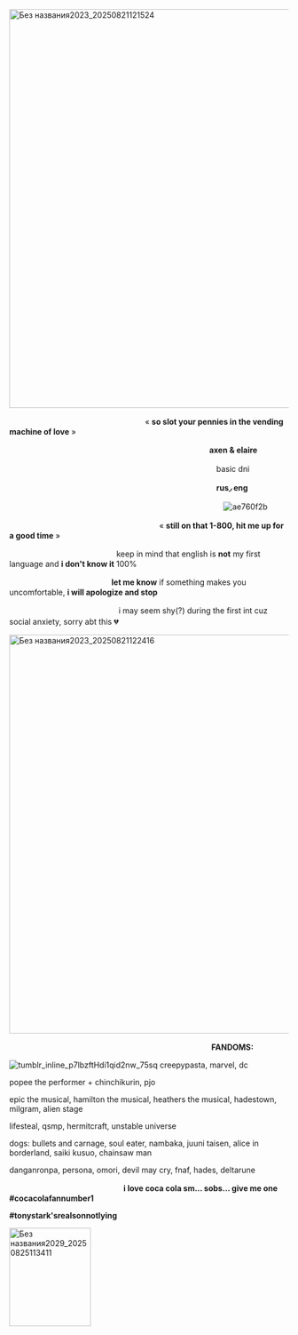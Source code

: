 <img width="3056" height="718" alt="Без названия2023_20250821121524" src="https://github.com/user-attachments/assets/b262ba64-0a82-4a1b-b855-cda9fa25b33a" />

ㅤㅤㅤㅤㅤㅤㅤㅤㅤㅤㅤㅤㅤㅤㅤㅤㅤㅤㅤ« **so slot your pennies in the vending machine of love** »

ㅤㅤㅤㅤㅤㅤㅤㅤㅤㅤㅤㅤㅤㅤㅤㅤㅤㅤㅤㅤㅤㅤㅤㅤㅤㅤㅤㅤ**axen & elaire**

ㅤㅤㅤㅤㅤㅤㅤㅤㅤㅤㅤㅤㅤㅤㅤㅤㅤㅤㅤㅤㅤㅤㅤㅤㅤㅤㅤㅤㅤbasic dni

ㅤㅤㅤㅤㅤㅤㅤㅤㅤㅤㅤㅤㅤㅤㅤㅤㅤㅤㅤㅤㅤㅤㅤㅤㅤㅤㅤㅤㅤ**rus◞ eng**

ㅤㅤㅤㅤㅤㅤㅤㅤㅤㅤㅤㅤㅤㅤㅤㅤㅤㅤㅤㅤㅤㅤㅤㅤㅤㅤㅤㅤㅤㅤ![ae760f2b](https://github.com/user-attachments/assets/e52095c5-3da0-4ac0-bf76-39bf32ac1c9a)

ㅤㅤㅤㅤㅤㅤㅤㅤㅤㅤㅤㅤㅤㅤㅤㅤㅤㅤㅤㅤㅤ« **still on that 1-800, hit me up for a good time** »

ㅤㅤㅤㅤㅤㅤㅤㅤㅤㅤㅤㅤㅤㅤㅤkeep in mind that english is **not** my first language and **i don't know it** 100%

ㅤㅤㅤㅤㅤㅤㅤㅤㅤㅤㅤㅤㅤㅤ  **let me know** if something makes you uncomfortable, **i will apologize and stop**

ㅤㅤㅤㅤㅤㅤㅤㅤㅤ  ㅤㅤㅤㅤㅤㅤi may seem shy(?) during the first int cuz social anxiety, sorry abt this 💔ㅤㅤㅤㅤ

<img width="3056" height="718" alt="Без названия2023_20250821122416" src="https://github.com/user-attachments/assets/b3374b42-61c3-4e3c-a742-f5891ab8f4d3" />

ㅤㅤㅤㅤㅤㅤㅤㅤㅤㅤㅤㅤㅤㅤㅤㅤㅤㅤㅤㅤㅤㅤㅤㅤㅤ       ㅤㅤㅤ**FANDOMS:**

![tumblr_inline_p7lbzftHdi1qid2nw_75sq](https://github.com/user-attachments/assets/7cb5f098-f99f-405a-8a60-71e314e28211)
creepypasta, marvel, dc

popee the performer + chinchikurin, pjo

epic the musical, hamilton the musical, heathers the musical, hadestown, milgram, alien stage

lifesteal, qsmp, hermitcraft, unstable universe

dogs: bullets and carnage, soul eater, nambaka, juuni taisen, alice in borderland, saiki kusuo, chainsaw man

danganronpa, persona, omori, devil may cry, fnaf, hades, deltarune


ㅤㅤㅤㅤㅤㅤㅤㅤㅤㅤㅤㅤㅤㅤㅤㅤ**i love coca cola sm... sobs... give me one #cocacolafannumber1**

**#tonystark'srealsonnotlying**

<img width="147" height="177" alt="Без названия2029_20250825113411" src="https://github.com/user-attachments/assets/84c6fd63-e022-4461-abfe-ff17ecb4d04a" />
